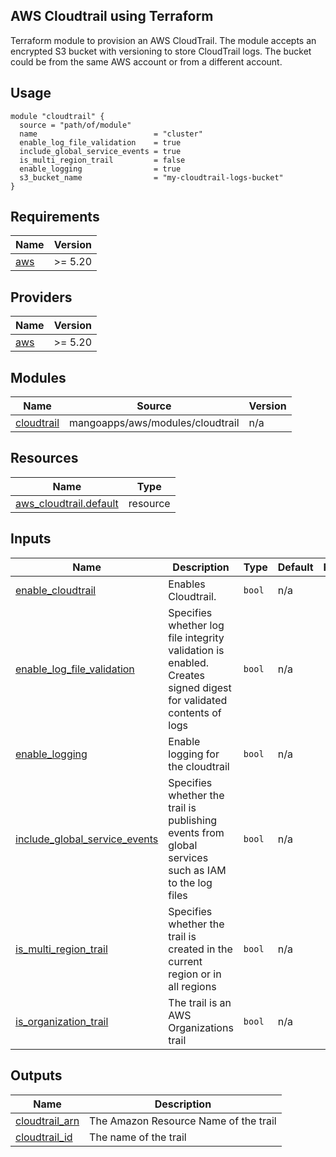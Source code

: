 ## AWS Cloudtrail using Terraform

Terraform module to provision an AWS CloudTrail. The module accepts an encrypted S3 bucket with versioning to store CloudTrail logs. The bucket could be from the same AWS account or from a different account.

## Usage

```shell
module "cloudtrail" {
  source = "path/of/module"
  name                          = "cluster"
  enable_log_file_validation    = true
  include_global_service_events = true
  is_multi_region_trail         = false
  enable_logging                = true
  s3_bucket_name                = "my-cloudtrail-logs-bucket"
}
```

## Requirements

| Name | Version |
|------|---------|
| <a name="requirement_aws"></a> [aws](#requirement\_aws) | >= 5.20 |

## Providers

| Name | Version |
|------|---------|
| <a name="provider_aws"></a> [aws](#provider\_aws) | >= 5.20 |

## Modules

| Name | Source | Version |
|------|--------|---------|
| <a name="module_cloudtrail"></a> [cloudtrail](#module\_cloudtrail) | mangoapps/aws/modules/cloudtrail | n/a |


## Resources

| Name | Type |
|------|------|
| [aws_cloudtrail.default](https://registry.terraform.io/providers/hashicorp/aws/latest/docs/resources/cloudtrail) | resource |

## Inputs

| Name | Description | Type | Default | Required |
|------|-------------|------|---------|:--------:|
| <a name="input_enable_cloudtrail"></a> [enable\_cloudtrail](#input\_enable\_cloudtrail) | Enables Cloudtrail. | `bool` | n/a | yes |
| <a name="input_enable_log_file_validation"></a> [enable\_log\_file\_validation](#input\_enable\_log\_file\_validation) | Specifies whether log file integrity validation is enabled. Creates signed digest for validated contents of logs | `bool` | n/a | yes |
| <a name="input_enable_logging"></a> [enable\_logging](#input\_enable\_logging) | Enable logging for the cloudtrail | `bool` | n/a | yes |
| <a name="input_include_global_service_events"></a> [include\_global\_service\_events](#input\_include\_global\_service\_events) | Specifies whether the trail is publishing events from global services such as IAM to the log files | `bool` | n/a | yes |
| <a name="input_is_multi_region_trail"></a> [is\_multi\_region\_trail](#input\_is\_multi\_region\_trail) | Specifies whether the trail is created in the current region or in all regions | `bool` | n/a | yes |
| <a name="input_is_organization_trail"></a> [is\_organization\_trail](#input\_is\_organization\_trail) | The trail is an AWS Organizations trail | `bool` | n/a | yes |

## Outputs

| Name | Description |
|------|-------------|
| <a name="output_cloudtrail_arn"></a> [cloudtrail\_arn](#output\_cloudtrail\_arn) | The Amazon Resource Name of the trail |
| <a name="output_cloudtrail_id"></a> [cloudtrail\_id](#output\_cloudtrail\_id) | The name of the trail |